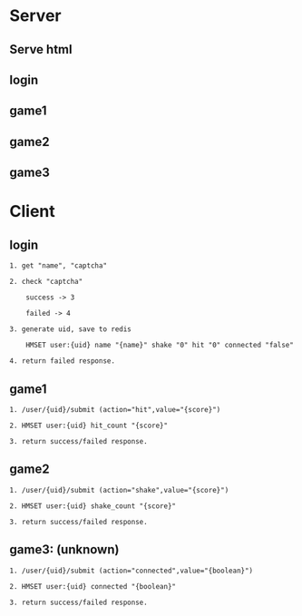 # Server

## Serve html

## login

## game1

	

## game2



## game3




# Client

## login

	1. get "name", "captcha"
	
	2. check "captcha"

		success -> 3

		failed -> 4

	3. generate uid, save to redis 
		
		HMSET user:{uid} name "{name}" shake "0" hit "0" connected "false"

	4. return failed response.

## game1

	1. /user/{uid}/submit (action="hit",value="{score}")

	2. HMSET user:{uid} hit_count "{score}"

	3. return success/failed response.

## game2

	1. /user/{uid}/submit (action="shake",value="{score}")

	2. HMSET user:{uid} shake_count "{score}"

	3. return success/failed response.

## game3: (unknown)

	1. /user/{uid}/submit (action="connected",value="{boolean}")

	2. HMSET user:{uid} connected "{boolean}"

	3. return success/failed response.